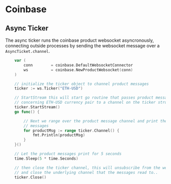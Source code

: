 # Coinbase

## Async Ticker

The async ticker runs the coinbase product websocket asyncronously, connecting outside processes by sending the websocket message over a `AsyncTicket.channel`.

```go
	var (
		conn 		= coinbase.DefaultWebsocketConnector
		ws 			= coinbase.NewProductWebsocket(conn)
	)

	// initialize the ticker object to channel product messages
	ticker := ws.Ticker("ETH-USD")

	// StartStream this will start go routine that passes product messages
	// concerning ETH-USD currency pair to a channel on the ticker struct.
	ticker.StartStream()
	go func() {

		// Next we range over the product message channel and print the product
		// messages
		for productMsg := range ticker.Channel() {
			fmt.Println(productMsg)
		}
	}()

	// Let the product messages print for 5 seconds
	time.Sleep(5 * time.Seconds)

	// then close the ticker channel, this will unsubscribe from the websocket
	// and close the underlying channel that the messages read to..
	ticker.Close()
```
